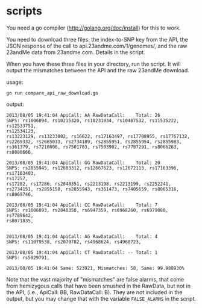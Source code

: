 scripts
=======

You need a go compiler (http://golang.org/doc/install) for this to work.

You need to download three files: the index-to-SNP key from the API,
the JSON response of the call to api.23andme.com/1/genomes/, and the
raw 23andMe data from 23andme.com. Details in the script.

When you have these three files in your directory, run the script. It will
output the mismatches between the API and the raw 23andMe download.

usage:

    go run compare_api_raw_download.go

output:

    2013/08/05 19:41:04 ApiCall: AA RawDataCall:    Total: 26
    SNPS: rs1006094, rs10215320, rs10231034, rs10487532, rs11535222, rs12533751,
    rs12534123,
    rs13223129, rs13233002, rs16622, rs17163497, rs17708955, rs17767132,
    rs2269332, rs2665033, rs2734189, rs2855951, rs2855954, rs2855983,
    rs361379, rs7210806, rs7501783, rs7503902, rs7787291, rs8066263,
    rs8080666,

    2013/08/05 19:41:04 ApiCall: GG RawDataCall:    Total: 20
    SNPS: rs2855945, rs12603312, rs12667623, rs12672113, rs17163396, rs17163403,
    rs17257,
    rs17282, rs17286, rs2040351, rs2213198, rs2213199, rs2252241,
    rs2734151, rs2855150, rs2855943, rs361473, rs7405659, rs8065316,
    rs8069746,

    2013/08/05 19:41:04 ApiCall: CC RawDataCall:    Total: 7
    SNPS: rs1006093, rs2040350, rs6947359, rs6968260, rs6979080, rs7789642,
    rs8071835,


    2013/08/05 19:41:04 ApiCall: AG RawDataCall:    Total: 4
    SNPS: rs11079538, rs2070782, rs4968624, rs4968723,

    2013/08/05 19:41:04 ApiCall: CT RawDataCall: -- Total: 1
    SNPS: rs5929791,

    2013/08/05 19:41:04 Same: 523921, Mismatches: 58, Same: 99.988930%

Note that the vast majority of "mismatches" are false alarms, that
come from hemizygous calls that have been smushed in the RawData,
but not in the API, (i.e., ApiCall: BB, RawDataCall: B).
They are not included in the output, but you may change that with the variable
```FALSE_ALARMS``` in the script.
